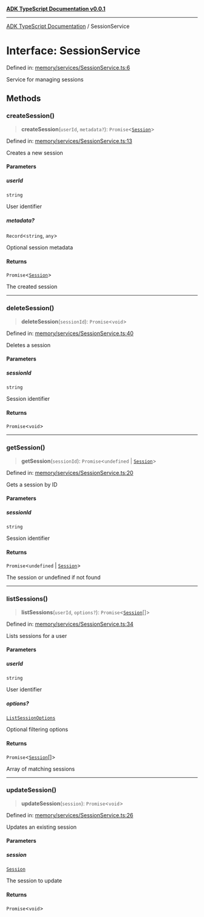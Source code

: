[**ADK TypeScript Documentation v0.0.1**](../README.md)

***

[ADK TypeScript Documentation](../globals.md) / SessionService

# Interface: SessionService

Defined in: [memory/services/SessionService.ts:6](https://github.com/pontus-devoteam/adk-typescript/blob/0f66151c645c59f98bf29f75515acbeb98026e1f/src/memory/services/SessionService.ts#L6)

Service for managing sessions

## Methods

### createSession()

> **createSession**(`userId`, `metadata?`): `Promise`\<[`Session`](Session.md)\>

Defined in: [memory/services/SessionService.ts:13](https://github.com/pontus-devoteam/adk-typescript/blob/0f66151c645c59f98bf29f75515acbeb98026e1f/src/memory/services/SessionService.ts#L13)

Creates a new session

#### Parameters

##### userId

`string`

User identifier

##### metadata?

`Record`\<`string`, `any`\>

Optional session metadata

#### Returns

`Promise`\<[`Session`](Session.md)\>

The created session

***

### deleteSession()

> **deleteSession**(`sessionId`): `Promise`\<`void`\>

Defined in: [memory/services/SessionService.ts:40](https://github.com/pontus-devoteam/adk-typescript/blob/0f66151c645c59f98bf29f75515acbeb98026e1f/src/memory/services/SessionService.ts#L40)

Deletes a session

#### Parameters

##### sessionId

`string`

Session identifier

#### Returns

`Promise`\<`void`\>

***

### getSession()

> **getSession**(`sessionId`): `Promise`\<`undefined` \| [`Session`](Session.md)\>

Defined in: [memory/services/SessionService.ts:20](https://github.com/pontus-devoteam/adk-typescript/blob/0f66151c645c59f98bf29f75515acbeb98026e1f/src/memory/services/SessionService.ts#L20)

Gets a session by ID

#### Parameters

##### sessionId

`string`

Session identifier

#### Returns

`Promise`\<`undefined` \| [`Session`](Session.md)\>

The session or undefined if not found

***

### listSessions()

> **listSessions**(`userId`, `options?`): `Promise`\<[`Session`](Session.md)[]\>

Defined in: [memory/services/SessionService.ts:34](https://github.com/pontus-devoteam/adk-typescript/blob/0f66151c645c59f98bf29f75515acbeb98026e1f/src/memory/services/SessionService.ts#L34)

Lists sessions for a user

#### Parameters

##### userId

`string`

User identifier

##### options?

[`ListSessionOptions`](ListSessionOptions.md)

Optional filtering options

#### Returns

`Promise`\<[`Session`](Session.md)[]\>

Array of matching sessions

***

### updateSession()

> **updateSession**(`session`): `Promise`\<`void`\>

Defined in: [memory/services/SessionService.ts:26](https://github.com/pontus-devoteam/adk-typescript/blob/0f66151c645c59f98bf29f75515acbeb98026e1f/src/memory/services/SessionService.ts#L26)

Updates an existing session

#### Parameters

##### session

[`Session`](Session.md)

The session to update

#### Returns

`Promise`\<`void`\>
